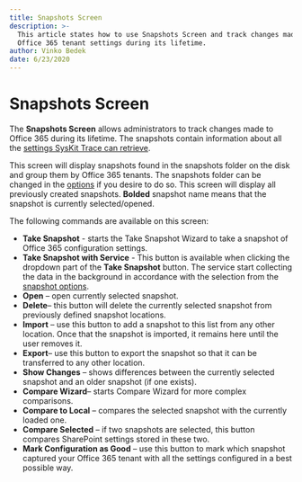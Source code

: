 ```yaml
---
title: Snapshots Screen
description: >-
  This article states how to use Snapshots Screen and track changes made to your
  Office 365 tenant settings during its lifetime.
author: Vinko Bedek
date: 6/23/2020
---
```


# Snapshots Screen

The **Snapshots Screen** allows administrators to track changes made to Office 365 during its lifetime. The snapshots contain information about all the [settings SysKit Trace can retrieve](../how-to/create-snapshot.md).

This screen will display snapshots found in the snapshots folder on the disk and group them by Office 365 tenants. The snapshots folder can be changed in the [options](options-wizard.md) if you desire to do so. This screen will display all previously created snapshots. **Bolded** snapshot name means that the snapshot is currently selected/opened.

The following commands are available on this screen:

* **Take Snapshot** - starts the Take Snapshot Wizard to take a snapshot of Office 365 configuration settings.
* **Take Snapshot with Service** - This button is available when clicking the dropdown part of the **Take Snapshot** button. The service start collecting the data in the background in accordance with the selection from the [snapshot options](options-wizard.md#snapshot-options).
* **Open** – open currently selected snapshot.
* **Delete**– this button will delete the currently selected snapshot from previously defined snapshot locations.
* **Import** – use this button to add a snapshot to this list from any other location. Once that the snapshot is imported, it remains here until the user removes it.
* **Export**– use this button to export the snapshot so that it can be transferred to any other location. 
* **Show Changes** – shows differences between the currently selected snapshot and an older snapshot \(if one exists\).
* **Compare Wizard**– starts Compare Wizard for more complex comparisons.
* **Compare to Local** – compares the selected snapshot with the currently loaded one.
* **Compare Selected**  – if two snapshots are selected, this button compares SharePoint settings stored in these two.
* **Mark Configuration as Good** – use this button to mark which snapshot captured your Office 365 tenant with all the settings configured in a best possible way.

